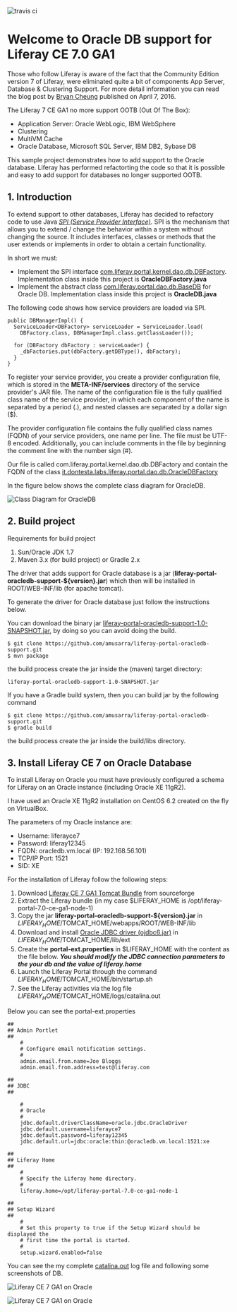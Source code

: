 ![travis ci](https://travis-ci.org/amusarra/liferay-portal-oracledb-support.svg?branch=master)

# Welcome to Oracle DB support for Liferay CE 7.0 GA1

Those who follow Liferay is aware of the fact that the Community Edition version 7 of Liferay, were eliminated quite a bit of components App Server, Database & Clustering Support. For more detail information you can read the blog post by [Bryan Cheung]( https://www.liferay.com/it/web/bryan.cheung/blog/-/blogs/liferay-portal-7-ce-app-server-database-clustering-support) published on April 7, 2016.

The Liferay 7 CE GA1 no more support OOTB (Out Of The Box):
* Application Server: Oracle WebLogic, IBM WebSphere
* Clustering
* MultiVM Cache
* Oracle Database, Microsoft SQL Server, IBM DB2, Sybase DB

This sample project demonstrates how to add support to the Oracle database. Liferay has performed refactorting the code so that it is possible and easy to add support for databases no longer supported OOTB.

## 1. Introduction
To extend support to other databases, Liferay has decided to refactory code to use Java [*SPI (Service Provider Interface)*](https://docs.oracle.com/javase/tutorial/sound/SPI-intro.html). SPI is the mechanism that allows you to extend / change the behavior within a system without changing the source. It includes interfaces, classes or methods that the user extends or implements in order to obtain a certain functionality.

In short we must:
* Implement the SPI interface [com.liferay.portal.kernel.dao.db.DBFactory](https://github.com/liferay/liferay-portal/blob/2960360870ae69360861a720136e082a06c5548f/portal-kernel/src/com/liferay/portal/kernel/dao/db/DBFactory.java). Implementation class inside this project is **OracleDBFactory.java**
* Implement the abstract class [com.liferay.portal.dao.db.BaseDB](https://github.com/liferay/liferay-portal/blob/master/portal-impl/src/com/liferay/portal/dao/db/BaseDB.java) for Oracle DB. Implementation class inside this project is **OracleDB.java**

The following code shows how service providers are loaded via SPI.
```
public DBManagerImpl() {
  ServiceLoader<DBFactory> serviceLoader = ServiceLoader.load(
    DBFactory.class, DBManagerImpl.class.getClassLoader());

  for (DBFactory dbFactory : serviceLoader) {
    _dbFactories.put(dbFactory.getDBType(), dbFactory);
  }
}
```
To register your service provider, you create a provider configuration file, which is stored in the **META-INF/services** directory of the service provider's JAR file. The name of the configuration file is the fully qualified class name of the service provider, in which each component of the name is separated by a period (.), and nested classes are separated by a dollar sign ($).

The provider configuration file contains the fully qualified class names (FQDN) of your service providers, one name per line. The file must be UTF-8 encoded. Additionally, you can include comments in the file by beginning the comment line with the number sign (#).

Our file is called com.liferay.portal.kernel.dao.db.DBFactory and contain the FQDN of the class [it.dontesta.labs.liferay.portal.dao.db.OracleDBFactory](https://github.com/amusarra/liferay-portal-oracledb-support/blob/master/src/main/java/it/dontesta/labs/liferay/portal/dao/db/OracleDBFactory.java)


In the figure below shows the complete class diagram for OracleDB.

![Class Diagram for OracleDB](http://www.dontesta.it/blog/wp-content/uploads/2014/02/OracleDB.png)

## 2. Build project
Requirements for build project
1. Sun/Oracle JDK 1.7
2. Maven 3.x (for build project) or Gradle 2.x

The driver that adds support for Oracle database is a jar (**liferay-portal-oracledb-support-${version}.jar**) which then will be installed in ROOT/WEB-INF/lib (for apache tomcat).

To generate the driver for Oracle database just follow the instructions below.

You can download the binary jar [liferay-portal-oracledb-support-1.0-SNAPSHOT.jar](https://github.com/amusarra/liferay-portal-oracledb-support/releases/download/v1.0/liferay-portal-oracledb-support-1.0-SNAPSHOT.jar), by doing so you can avoid doing the build.

```
$ git clone https://github.com/amusarra/liferay-portal-oracledb-support.git
$ mvn package
```

the build process create the jar inside the (maven) target directory:

```
liferay-portal-oracledb-support-1.0-SNAPSHOT.jar
```

If you have a Gradle build system, then you can build jar by the following command

```
$ git clone https://github.com/amusarra/liferay-portal-oracledb-support.git
$ gradle build
```

the build process create the jar inside the build/libs directory.

## 3. Install Liferay CE 7 on Oracle Database

To install Liferay on Oracle you must have previously configured a schema for Liferay on an Oracle instance (including Oracle XE 11gR2).

I have used an Oracle XE 11gR2 installation on CentOS 6.2 created on the fly on VirtualBox.

The parameters of my Oracle instance are:
* Username: liferayce7
* Password: liferay12345
* FQDN: oracledb.vm.local (IP: 192.168.56.101)
* TCP/IP Port: 1521
* SID: XE

For the installation of Liferay follow the following steps:

1. Download [Liferay CE 7 GA1 Tomcat Bundle](https://sourceforge.net/projects/lportal/files/Liferay%20Portal/7.0.0%20GA1/liferay-portal-tomcat-7.0-ce-ga1-20160331161017956.zip/download) from sourceforge
2. Extract the Liferay bundle (in my case $LIFERAY_HOME is /opt/liferay-portal-7.0-ce-ga1-node-1)
3. Copy the jar **liferay-portal-oracledb-support-${version}.jar** in $LIFERAY_HOME/$TOMCAT_HOME/webapps/ROOT/WEB-INF/lib
4. Download and install [Oracle JDBC driver (ojdbc6.jar)](http://www.oracle.com/technetwork/apps-tech/jdbc-112010-090769.html) in $LIFERAY_HOME/$TOMCAT_HOME/lib/ext
5. Create the **portal-ext.properties** in $LIFERAY_HOME with the content as the file below. ***You should modify the JDBC connection parameters to the your db and the value of liferay.home***
6. Launch the Liferay Portal through the command $LIFERAY_HOME/$TOMCAT_HOME/bin/startup.sh
7. See the Liferay activities via the log file $LIFERAY_HOME/$TOMCAT_HOME/logs/catalina.out

Below you can see the portal-ext.properties

```
##
## Admin Portlet
##
    #
    # Configure email notification settings.
    #
    admin.email.from.name=Joe Bloggs
    admin.email.from.address=test@liferay.com

##
## JDBC
##

    #
    # Oracle
    #
    jdbc.default.driverClassName=oracle.jdbc.OracleDriver
    jdbc.default.username=liferayce7
    jdbc.default.password=liferay12345
    jdbc.default.url=jdbc:oracle:thin:@oracledb.vm.local:1521:xe

##
## Liferay Home
##
    #
    # Specify the Liferay home directory.
    #
    liferay.home=/opt/liferay-portal-7.0-ce-ga1-node-1

##
## Setup Wizard
##
    #
    # Set this property to true if the Setup Wizard should be displayed the
    # first time the portal is started.
    #
    setup.wizard.enabled=false
```

You can see the my complete [catalina.out](https://gist.github.com/amusarra/7f7d5c2f4d73e88f55f092d4d1853ff9) log file and following some screenshots of DB.

![Liferay CE 7 GA1 on Oracle ](http://www.dontesta.it/blog/wp-content/uploads/2014/02/Liferay7CEOnOracleDataBase.png)

![Liferay CE 7 GA1 on Oracle ](http://www.dontesta.it/blog/wp-content/uploads/2014/02/Liferay7CEOnOracleDataBase_1.png)
